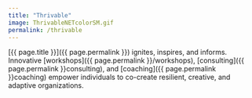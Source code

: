 ```yaml
---
title: "Thrivable"
image: ThrivableNETcolorSM.gif
permalink: /thrivable
---
```

[{{ page.title }}]({{ page.permalink }}) ignites, inspires, and informs. Innovative [workshops]({{ page.permalink }}/workshops), [consulting]({{ page.permalink }}consulting), and [coaching]({{ page.permalink }}coaching) empower individuals to co-create resilient, creative, and adaptive organizations.
